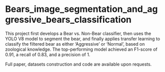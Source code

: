 # Bears_image_segmentation_and_aggressive_bears_classification
This project first develops a Bear vs. Non-Bear classifier, then uses the YOLO V8 model to segment the bear, and finally applies transfer learning to classify the filtered bear as either ‘Aggressive’ or ‘Normal’, based on zoological knowledge. The top-performing model achieved an F1-score of 0.91, a recall of 0.83, and a precision of 1.

Full paper, datasets construction and code are available upon requests. 
